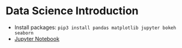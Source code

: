 # Data Science Introduction

* Install packages: `pip3 install pandas matplotlib jupyter bokeh seaborn`
* [Jupyter Notebook](./AWS.ipynb)
